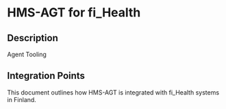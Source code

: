 # HMS-AGT for fi_Health

## Description

Agent Tooling

## Integration Points

This document outlines how HMS-AGT is integrated with fi_Health systems in Finland.
